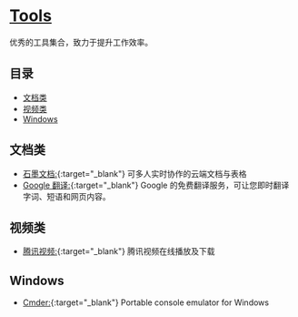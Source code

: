 # [Tools](https://openset.github.io/tools/)
优秀的工具集合，致力于提升工作效率。

## 目录
  - [文档类](#文档类)
  - [视频类](#视频类)
  - [Windows](#Windows)

## 文档类
  - [石墨文档:](https://shimo.im/){:target="_blank"} 可多人实时协作的云端文档与表格
  - [Google 翻译:](https://translate.google.cn/){:target="_blank"} Google 的免费翻译服务，可让您即时翻译字词、短语和网页内容。

## 视频类
  - [腾讯视频:](https://openset.github.io/tx_video.html){:target="_blank"} 腾讯视频在线播放及下载

## Windows
  - [Cmder:](http://cmder.net/){:target="_blank"} Portable console emulator for Windows
